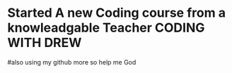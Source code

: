 # Started A new Coding course from a knowleadgable Teacher  CODING WITH DREW  

#also using my github more  so help me God
